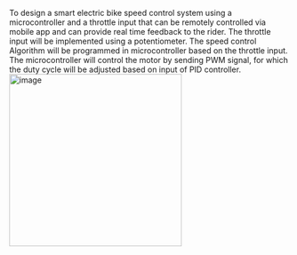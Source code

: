 To design a smart electric bike speed control system using a microcontroller and a throttle input that can be remotely controlled via mobile app and can provide real time feedback to the rider. The throttle input will be implemented using a potentiometer. The speed control Algorithm will be programmed in microcontroller based on the throttle input. The microcontroller will control the motor by sending PWM signal, for which the duty cycle will be adjusted based on input of PID controller.
<img width="310" alt="image" src="https://github.com/pranavipuvvadi/Bike-speed-controller-/assets/153189712/d4ca8b2d-0f7c-4793-9b55-5390e2e1d4a2">
